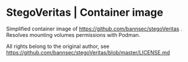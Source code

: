 # StegoVeritas | Container image

Simplified container image of https://github.com/bannsec/stegoVeritas .
Resolves mounting volumes permissions with Podman.

All rights belong to the original author, see https://github.com/bannsec/stegoVeritas/blob/master/LICENSE.md